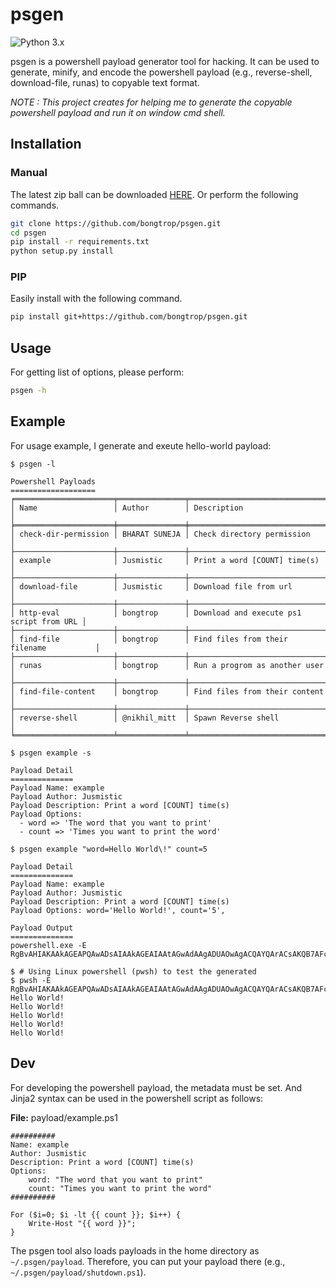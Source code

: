 # psgen

![Python 3.x](https://img.shields.io/badge/python-3.x-yellow.svg)

psgen is a powershell payload generator tool for hacking. It can be used to generate, minify, and encode the powershell payload (e.g., reverse-shell, download-file, runas) to copyable text format.

*NOTE : This project creates for helping me to generate the copyable powershell payload and run it on window cmd shell.*

## Installation

### Manual

The latest zip ball can be downloaded [HERE](https://github.com/bongtrop/psgen/archive/master.zip). Or perform the following commands.

```bash
git clone https://github.com/bongtrop/psgen.git
cd psgen
pip install -r requirements.txt
python setup.py install
```
### PIP

Easily install with the following command.

```bash
pip install git+https://github.com/bongtrop/psgen.git
```

## Usage

For getting list of options, please perform:

```bash
psgen -h
```

## Example

For usage example, I generate and exeute hello-world payload:

```
$ psgen -l

Powershell Payloads
===================
╒══════════════════════╤═══════════════╤══════════════════════════════════════════╕
│ Name                 │ Author        │ Description                              │
╞══════════════════════╪═══════════════╪══════════════════════════════════════════╡
│ check-dir-permission │ BHARAT SUNEJA │ Check directory permission               │
├──────────────────────┼───────────────┼──────────────────────────────────────────┤
│ example              │ Jusmistic     │ Print a word [COUNT] time(s)             │
├──────────────────────┼───────────────┼──────────────────────────────────────────┤
│ download-file        │ Jusmistic     │ Download file from url                   │
├──────────────────────┼───────────────┼──────────────────────────────────────────┤
│ http-eval            │ bongtrop      │ Download and execute ps1 script from URL │
├──────────────────────┼───────────────┼──────────────────────────────────────────┤
│ find-file            │ bongtrop      │ Find files from their filename           │
├──────────────────────┼───────────────┼──────────────────────────────────────────┤
│ runas                │ bongtrop      │ Run a progrom as another user            │
├──────────────────────┼───────────────┼──────────────────────────────────────────┤
│ find-file-content    │ bongtrop      │ Find files from their content            │
├──────────────────────┼───────────────┼──────────────────────────────────────────┤
│ reverse-shell        │ @nikhil_mitt  │ Spawn Reverse shell                      │
╘══════════════════════╧═══════════════╧══════════════════════════════════════════╛

$ psgen example -s

Payload Detail
==============
Payload Name: example
Payload Author: Jusmistic
Payload Description: Print a word [COUNT] time(s)
Payload Options:
  - word => 'The word that you want to print'
  - count => 'Times you want to print the word'

$ psgen example "word=Hello World\!" count=5

Payload Detail
==============
Payload Name: example
Payload Author: Jusmistic
Payload Description: Print a word [COUNT] time(s)
Payload Options: word='Hello World!', count='5', 

Payload Output
==============
powershell.exe -E RgBvAHIAKAAkAGEAPQAwADsAIAAkAGEAIAAtAGwAdAAgADUAOwAgACQAYQArACsAKQB7AFcAcgBpAHQAZQAtAEgAbwBzAHQAIAAiAEgAZQBsAGwAbwAgAFcAbwByAGwAZAAhACIAOwB9AA==

$ # Using Linux powershell (pwsh) to test the generated 
$ pwsh -E RgBvAHIAKAAkAGEAPQAwADsAIAAkAGEAIAAtAGwAdAAgADUAOwAgACQAYQArACsAKQB7AFcAcgBpAHQAZQAtAEgAbwBzAHQAIAAiAEgAZQBsAGwAbwAgAFcAbwByAGwAZAAhACIAOwB9AA==
Hello World!
Hello World!
Hello World!
Hello World!
Hello World!
```

## Dev

For developing the powershell payload, the metadata must be set. And Jinja2 syntax can be used in the powershell script as follows:

**File:** payload/example.ps1
```
##########
Name: example
Author: Jusmistic
Description: Print a word [COUNT] time(s)
Options:
    word: "The word that you want to print"
    count: "Times you want to print the word"
##########

For ($i=0; $i -lt {{ count }}; $i++) {
    Write-Host "{{ word }}";
}
```

The psgen tool also loads payloads in the home directory as `~/.psgen/payload`. Therefore, you can put your payload there (e.g., `~/.psgen/payload/shutdown.ps1`).